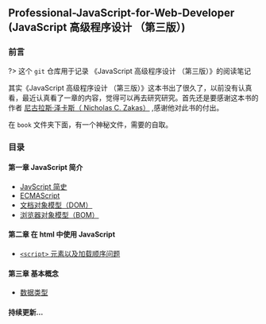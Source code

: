 ## Professional-JavaScript-for-Web-Developer (JavaScript 高级程序设计 （第三版）)
### 前言

?> 这个 `git` 仓库用于记录 《JavaScript 高级程序设计 （第三版）》的阅读笔记

其实《JavaScript 高级程序设计 （第三版）》这本书出了很久了，以前没有认真看，最近认真看了一章的内容，觉得可以再去研究研究。首先还是要感谢这本书的作者 [尼古拉斯·泽卡斯（ Nicholas C. Zakas）](https://github.com/nzakas) ,感谢他对此书的付出。

在 `book` 文件夹下面，有一个神秘文件，需要的自取。

### 目录

#### 第一章  JavaScript 简介

* [JavScript 简史](chapter01-javascript-brief-history)
* [ECMAScript](chapter01-ecmascript.md)
* [文档对象模型（DOM）](chapter01-dom.md)
* [浏览器对象模型（BOM）](chapter01-bom.md)

#### 第二章 在 html 中使用 JavaScript
* [`<script>` 元素以及加载顺序问题](chapter02-script.md)

#### 第三章 基本概念
  * [数据类型](chapter03-type-of-data.md)

#### 持续更新...